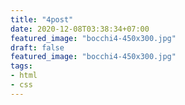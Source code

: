 ```yaml
---
title: "4post"
date: 2020-12-08T03:38:34+07:00
featured_image: "bocchi4-450x300.jpg"
draft: false
featured_image: "bocchi4-450x300.jpg"
tags: 
- html
- css
---
```


